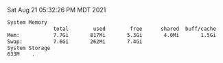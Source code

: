 Sat Aug 21 05:32:26 PM MDT 2021
```bash
System Memory
               total        used        free      shared  buff/cache   available
Mem:           7.7Gi       817Mi       5.3Gi       4.0Mi       1.5Gi       6.5Gi
Swap:          7.6Gi       262Mi       7.4Gi
System Storage
633M	.
```
